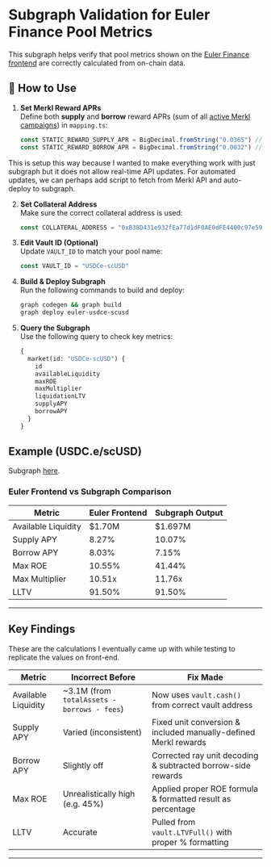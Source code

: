 # Subgraph Validation for Euler Finance Pool Metrics

This subgraph helps verify that pool metrics shown on the [Euler Finance frontend](https://app.euler.finance/) are correctly calculated from on-chain data.

## 🔧 How to Use

1. **Set Merkl Reward APRs**  
   Define both **supply** and **borrow** reward APRs (sum of all [active Merkl campaigns](https://app.merkl.xyz/)) in `mapping.ts`:
   ```ts
   const STATIC_REWARD_SUPPLY_APR = BigDecimal.fromString("0.0365") // 3.65%
   const STATIC_REWARD_BORROW_APR = BigDecimal.fromString("0.0032") // 0.32%
   ```
This is setup this way because I wanted to make everything work with just subgraph but it does not allow real-time API updates. For automated updates, we can perhaps add script to fetch from Merkl API and auto-deploy to subgraph.

2. **Set Collateral Address**  
   Make sure the correct collateral address is used:
   ```ts
   const COLLATERAL_ADDRESS = "0xB38D431e932fEa77d1dF0AE0dFE4400c97e597B8" // scUSD
   ```

3. **Edit Vault ID (Optional)**  
   Update `VAULT_ID` to match your pool name:
   ```ts
   const VAULT_ID = "USDCe-scUSD"
   ```

4. **Build & Deploy Subgraph**  
   Run the following commands to build and deploy:
   ```bash
   graph codegen && graph build
   graph deploy euler-usdce-scusd
   ```

5. **Query the Subgraph**  
   Use the following query to check key metrics:
   ```graphql
   {
     market(id: "USDCe-scUSD") {
       id
       availableLiquidity
       maxROE
       maxMultiplier
       liquidationLTV
       supplyAPY
       borrowAPY
     }
   }
   ```
## Example (USDC.e/scUSD)
Subgraph [here](https://thegraph.com/explorer/subgraphs/6v4FYePDBWG5rWEd4KFpVWKAeKA7fPSLdSCQA6FrqWj9?view=Query&chain=arbitrum-one).
### Euler Frontend vs Subgraph Comparison

| Metric              | Euler Frontend         | Subgraph Output        |
|---------------------|------------------------|------------------------|
| Available Liquidity | $1.70M                 | $1.697M                |
| Supply APY          | 8.27%                  | 10.07%                 |
| Borrow APY          | 8.03%                  | 7.15%                  |
| Max ROE             | 10.55%                 | 41.44%                 |
| Max Multiplier      | 10.51x                 | 11.76x                 |
| LLTV                | 91.50%                 | 91.50%                 |

---

## Key Findings
These are the calculations I eventually came up with while testing to replicate the values on front-end.

| Metric              | Incorrect Before                          | Fix Made                                                                |
|---------------------|-------------------------------------------|-------------------------------------------------------------------------|
| Available Liquidity | ~3.1M (from `totalAssets - borrows - fees`) | Now uses `vault.cash()` from correct vault address                     |
| Supply APY          | Varied (inconsistent)                     | Fixed unit conversion & included manually-defined Merkl rewards        |
| Borrow APY          | Slightly off                              | Corrected ray unit decoding & subtracted borrow-side rewards           |
| Max ROE             | Unrealistically high (e.g. 45%)           | Applied proper ROE formula & formatted result as percentage            |
| LLTV                | Accurate                                  | Pulled from `vault.LTVFull()` with proper % formatting                 |

---

